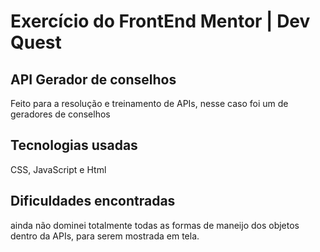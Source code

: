 # Exercício do FrontEnd Mentor | Dev Quest

## API Gerador de conselhos

Feito para a resolução e treinamento de APIs, nesse caso foi um de geradores de conselhos

## Tecnologias usadas
CSS, JavaScript e Html

## Dificuldades encontradas
ainda não dominei totalmente todas as formas de maneijo dos objetos dentro da APIs, para serem mostrada em tela.
